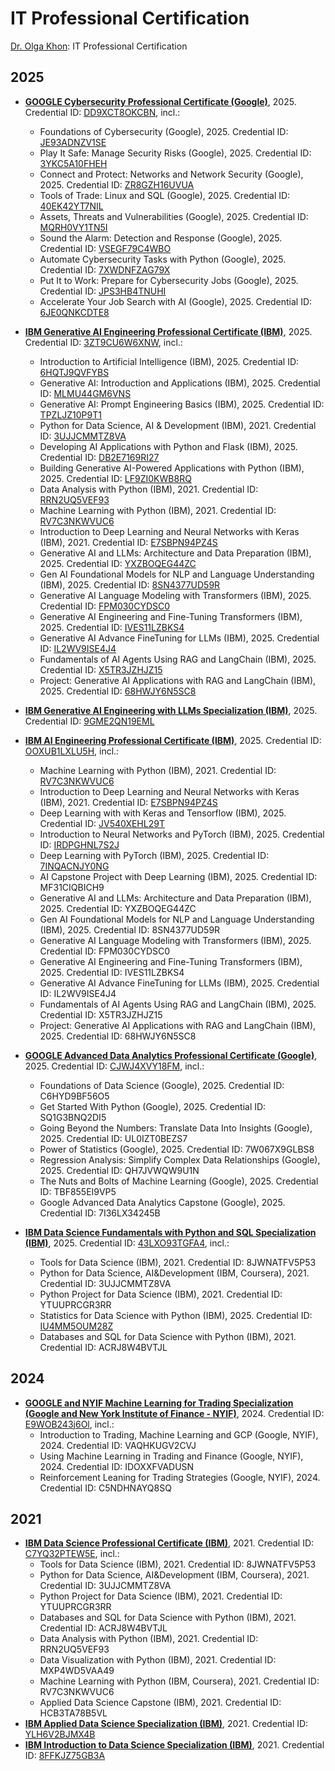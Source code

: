 # IT Professional Certification
[Dr. Olga Khon](https://sites.google.com/view/blogbook-drolgadkhon/author): IT Professional Certification

## 2025
* **<ins>GOOGLE Cybersecurity Professional Certificate (Google)</ins>**, 2025.  Credential ID: [DD9XCT8OKCBN](https://www.coursera.org/account/accomplishments/professional-cert/DD9XCT8OKCBN), incl.:
     - Foundations of Cybersecurity (Google), 2025. Credential ID: [JE93ADNZV1SE](https://www.coursera.org/account/accomplishments/verify/JE93ADNZV1SE)
     - Play It Safe: Manage Security Risks (Google), 2025. Credential ID: [3YKC5A10FHEH](https://www.coursera.org/account/accomplishments/verify/3YKC5A10FHEH)
     - Connect and Protect: Networks and Network Security (Google), 2025. Credential ID: [ZR8GZH16UVUA](https://www.coursera.org/account/accomplishments/verify/ZR8GZH16UVUA)
     - Tools of Trade: Linux and SQL (Google), 2025. Credential ID: [40EK42YT7NIL](https://www.coursera.org/account/accomplishments/verify/40EK42YT7NIL)
     - Assets, Threats and Vulnerabilities (Google), 2025. Credential ID: [MQRH0VY1TN5I](https://www.coursera.org/account/accomplishments/verify/MQRH0VY1TN5I)
     - Sound the Alarm: Detection and Response (Google), 2025. Credential ID: [VSEGF79C4WBO](https://www.coursera.org/account/accomplishments/verify/VSEGF79C4WBO)
     - Automate Cybersecurity Tasks with Python (Google), 2025. Credential ID: [7XWDNFZAG79X](https://www.coursera.org/account/accomplishments/verify/7XWDNFZAG79X)
     - Put It to Work: Prepare for Cybersecurity Jobs (Google), 2025. Credential ID: [JPS3HB4TNUHI](https://www.coursera.org/account/accomplishments/verify/JPS3HB4TNUHI)
     - Accelerate Your Job Search with AI (Google), 2025. Credential ID: [6JE0QNKCDTE8](https://www.coursera.org/account/accomplishments/verify/6JE0QNKCDTE8)

* **<ins>IBM Generative AI Engineering Professional Certificate (IBM)</ins>**, 2025.  Credential ID: [3ZT9CU6W6XNW](https://coursera.org/verify/professional-cert/3ZT9CU6W6XNW), incl.:
     - Introduction to Artificial Intelligence  (IBM), 2025. Credential ID: [6HQTJ9QVFYBS](https://coursera.org/verify/professional-cert/3ZT9CU6W6XNW)
     - Generative AI: Introduction and Applications  (IBM), 2025. Credential ID: [MLMU44GM6VNS](https://coursera.org/verify/MLMU44GM6VNS)
     - Generative AI: Prompt Engineering Basics  (IBM), 2025. Credential ID: [TPZLJZ10P9T1](https://coursera.org/verify/TPZLJZ10P9T1)
     - Python for Data Science, AI & Development  (IBM), 2021. Credential ID: [3UJJCMMTZ8VA](https://coursera.org/verify/3UJJCMMTZ8VA)
     - Developing AI Applications with Python and Flask  (IBM), 2025. Credential ID: [DB2E7169RI27](https://coursera.org/verify/DB2E7169RI27)
     - Building Generative AI-Powered Applications with Python (IBM), 2025. Credential ID: [LF9ZI0KWB8RQ](https://coursera.org/verify/LF9ZI0KWB8RQ)
     - Data Analysis with Python (IBM), 2021. Credential ID: [RRN2UQ5VEF93](https://coursera.org/verify/RRN2UQ5VEF93)
     - Machine Learning with Python (IBM), 2021. Credential ID: [RV7C3NKWVUC6](https://coursera.org/verify/RV7C3NKWVUC6)
     - Introduction to Deep Learning and Neural Networks with Keras (IBM), 2021. Credential ID: [E7SBPN94PZ4S](https://coursera.org/verify/E7SBPN94PZ4S) 
     - Generative AI and LLMs: Architecture and Data Preparation  (IBM), 2025. Credential ID: [YXZBOQEG44ZC](https://coursera.org/verify/YXZBOQEG44ZC) 
     - Gen AI Foundational Models for NLP and Language Understanding (IBM), 2025. Credential ID: [8SN4377UD59R](https://coursera.org/verify/8SN4377UD59R) 
     - Generative AI Language Modeling with Transformers (IBM), 2025. Credential ID: [FPM030CYDSC0](https://coursera.org/verify/FPM030CYDSC0) 
     - Generative AI Engineering and Fine-Tuning Transformers (IBM), 2025. Credential ID: [IVES11LZBKS4](https://coursera.org/verify/IVES11LZBKS4) 
     - Generative AI Advance FineTuning for LLMs (IBM), 2025. Credential ID: [IL2WV9ISE4J4](https://coursera.org/verify/IL2WV9ISE4J4) 
     - Fundamentals of AI Agents Using RAG and LangChain (IBM), 2025. Credential ID: [X5TR3JZHJZ15](https://coursera.org/verify/X5TR3JZHJZ15) 
     - Project: Generative AI Applications with RAG and LangChain (IBM), 2025. Credential ID: [68HWJY6N5SC8](https://coursera.org/verify/68HWJY6N5SC8)

* **<ins>IBM Generative AI Engineering with LLMs Specialization (IBM)</ins>**, 2025. Credential ID: [9GME2QN19EML](https://coursera.org/verify/specialization/9GME2QN19EML)
* **<ins>IBM AI Engineering Professional Certificate (IBM)</ins>**, 2025.  Credential ID: [OOXUB1LXLU5H](https://www.coursera.org/account/accomplishments/professional-cert/OOXUB1LXLU5H), incl.:
     - Machine Learning with Python (IBM), 2021. Credential ID: [RV7C3NKWVUC6](https://coursera.org/verify/RV7C3NKWVUC6)
     - Introduction to Deep Learning and Neural Networks with Keras (IBM), 2021. Credential ID: [E7SBPN94PZ4S](https://coursera.org/verify/E7SBPN94PZ4S)
     - Deep Learning with with Keras and Tensorflow (IBM), 2025. Credential ID: [JV540XEHL29T](https://www.coursera.org/verify/JV540XEHL29T)
     - Introduction to Neural Networks and PyTorch (IBM), 2025. Credential ID: [IRDPGHNL7S2J](https://www.coursera.org/verify/IRDPGHNL7S2J)
     - Deep Learning with PyTorch (IBM), 2025. Credential ID: [7INQACNJY0NG](https://www.coursera.org/verify/7INQACNJY0NG)
     - AI Capstone Project with Deep Learning (IBM), 2025. Credential ID: MF31CIQBICH9
     - Generative AI and LLMs: Architecture and Data Preparation  (IBM), 2025. Credential ID: YXZBOQEG44ZC
     - Gen AI Foundational Models for NLP and Language Understanding (IBM), 2025. Credential ID: 8SN4377UD59R
     - Generative AI Language Modeling with Transformers (IBM), 2025. Credential ID: FPM030CYDSC0
     - Generative AI Engineering and Fine-Tuning Transformers (IBM), 2025. Credential ID: IVES11LZBKS4
     - Generative AI Advance FineTuning for LLMs (IBM), 2025. Credential ID: IL2WV9ISE4J4
     - Fundamentals of AI Agents Using RAG and LangChain (IBM), 2025. Credential ID: X5TR3JZHJZ15
     - Project: Generative AI Applications with RAG and LangChain (IBM), 2025. Credential ID: 68HWJY6N5SC8
* **<ins>GOOGLE Advanced Data Analytics Professional Certificate (Google)</ins>**, 2025. Credential ID: [CJWJ4XVY18FM](https://coursera.org/verify/professional-cert/CJWJ4XVY18FM), incl.:
     -  Foundations of Data Science (Google), 2025. Credential ID: C6HYD9BF56O5
     -  Get Started With Python (Google), 2025. Credential ID: SQ1G3BNQ2DI5
     -  Going Beyond the Numbers: Translate Data Into Insights (Google), 2025. Credential ID: UL0IZT0BEZS7
     -  Power of Statistics (Google), 2025. Credential ID: 7W067X9GLBS8
     -  Regression Analysis: Simplify Complex Data Relationships (Google), 2025. Credential ID: QH7JVWQW9U1N 
     -  The Nuts and Bolts of Machine Learning (Google), 2025. Credential ID: TBF855EI9VP5 
     -  Google Advanced Data Analytics Capstone (Google), 2025. Credential ID: 7I36LX34245B

* **<ins>IBM Data Science Fundamentals with Python and SQL Specialization (IBM)</ins>**, 2025. Credential ID: [43LXO93TGFA4](https://coursera.org/verify/specialization/43LXO93TGFA4), incl.:
     - Tools for Data Science (IBM), 2021. Credential ID: 8JWNATFV5P53
     - Python for Data Science, AI&Development (IBM, Coursera), 2021. Credential ID: 3UJJCMMTZ8VA
     - Python Project for Data Science (IBM), 2021. Credential ID: YTUUPRCGR3RR
     - Statistics for Data Science with Python (IBM), 2025. Credential ID: [IU4MM5OUM28Z](https://coursera.org/verify/IU4MM5OUM28Z)
     - Databases and SQL for Data Science with Python (IBM), 2021. Credential ID: ACRJ8W4BVTJL
     

## 2024

* **<ins>GOOGLE and NYIF Machine Learning for Trading Specialization (Google and New York Institute of Finance - NYIF)</ins>**, 2024. Credential ID: [E9WOB243j6Ol](https://coursera.org/verify/specialization/E9WOB243J6OI), incl.:
     -  Introduction to Trading, Machine Learning and GCP (Google, NYIF), 2024. Credential ID:  VAQHKUGV2CVJ
     -  Using Machine Learning in Trading and Finance (Google, NYIF), 2024. Credential ID:  IDOXXFVADUSN
     -  Reinforcement Leaning for Trading Strategies (Google, NYIF), 2024. Credential ID:  C5NDHNAYQ8SQ

## 2021

* **<ins>IBM Data Science Professional Certificate (IBM)</ins>**, 2021. Credential ID: [C7YQ32PTEW5E](https://coursera.org/verify/professional-cert/C7YQ32PTEW5E), incl.:
     - Tools for Data Science (IBM), 2021. Credential ID: 8JWNATFV5P53
     - Python for Data Science, AI&Development (IBM, Coursera), 2021. Credential ID: 3UJJCMMTZ8VA
     - Python Project for Data Science (IBM), 2021. Credential ID: YTUUPRCGR3RR
     - Databases and SQL for Data Science with Python (IBM), 2021. Credential ID: ACRJ8W4BVTJL
     - Data Analysis with Python (IBM), 2021. Credential ID: RRN2UQ5VEF93
     - Data Visualization with Python (IBM), 2021. Credential ID: MXP4WD5VAA49
     - Machine Learning with Python (IBM, Coursera), 2021. Credential ID: RV7C3NKWVUC6
     - Applied Data Science Capstone (IBM), 2021. Credential ID: HCB3TA78B5VL
 * **<ins>IBM Applied Data Science Specialization (IBM)</ins>**, 2021. Credential ID: [YLH6V2BJMX4B](https://coursera.org/verify/specialization/YLH6V2BJMX4B) 
 * **<ins>IBM Introduction to Data Science Specialization (IBM)</ins>**, 2021. Credential ID: [8FFKJZ75GB3A](https://coursera.org/verify/specialization/8FFKJZ75GB3A) 
